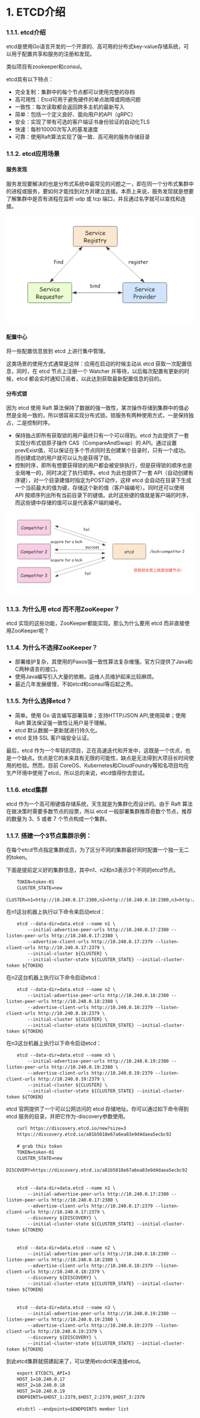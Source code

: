 # 1. ETCD介绍

### 1.1.1. etcd介绍

etcd是使用Go语言开发的一个开源的、高可用的分布式key-value存储系统，可以用于配置共享和服务的注册和发现。

类似项目有zookeeper和consul。

etcd具有以下特点：

- 完全复制：集群中的每个节点都可以使用完整的存档
- 高可用性：Etcd可用于避免硬件的单点故障或网络问题
- 一致性：每次读取都会返回跨多主机的最新写入
- 简单：包括一个定义良好、面向用户的API（gRPC）
- 安全：实现了带有可选的客户端证书身份验证的自动化TLS
- 快速：每秒10000次写入的基准速度
- 可靠：使用Raft算法实现了强一致、高可用的服务存储目录

### 1.1.2. etcd应用场景

#### 服务发现

服务发现要解决的也是分布式系统中最常见的问题之一，即在同一个分布式集群中的进程或服务，要如何才能找到对方并建立连接。本质上来说，服务发现就是想要了解集群中是否有进程在监听 udp 或 tcp 端口，并且通过名字就可以查找和连接。

![服务发现](./assets/ETCD介绍/1.png)

#### 配置中心

将一些配置信息放到 etcd 上进行集中管理。

这类场景的使用方式通常是这样：应用在启动的时候主动从 etcd 获取一次配置信息，同时，在 etcd 节点上注册一个 Watcher 并等待，以后每次配置有更新的时候，etcd 都会实时通知订阅者，以此达到获取最新配置信息的目的。

#### 分布式锁

因为 etcd 使用 Raft 算法保持了数据的强一致性，某次操作存储到集群中的值必然是全局一致的，所以很容易实现分布式锁。锁服务有两种使用方式，一是保持独占，二是控制时序。

- 保持独占即所有获取锁的用户最终只有一个可以得到。etcd 为此提供了一套实现分布式锁原子操作 CAS（CompareAndSwap）的 API。通过设置prevExist值，可以保证在多个节点同时去创建某个目录时，只有一个成功。而创建成功的用户就可以认为是获得了锁。
- 控制时序，即所有想要获得锁的用户都会被安排执行，但是获得锁的顺序也是全局唯一的，同时决定了执行顺序。etcd 为此也提供了一套 API（自动创建有序键），对一个目录建值时指定为POST动作，这样 etcd 会自动在目录下生成一个当前最大的值为键，存储这个新的值（客户端编号）。同时还可以使用 API 按顺序列出所有当前目录下的键值。此时这些键的值就是客户端的时序，而这些键中存储的值可以是代表客户端的编号。

![分布式锁](./assets/ETCD介绍/2.png)

### 1.1.3. 为什么用 etcd 而不用ZooKeeper？

etcd 实现的这些功能，ZooKeeper都能实现。那么为什么要用 etcd 而非直接使用ZooKeeper呢？

### 1.1.4. 为什么不选择ZooKeeper？

- 部署维护复杂，其使用的Paxos强一致性算法复杂难懂。官方只提供了Java和C两种语言的接口。
- 使用Java编写引入大量的依赖。运维人员维护起来比较麻烦。
- 最近几年发展缓慢，不如etcd和consul等后起之秀。

### 1.1.5. 为什么选择etcd？

- 简单。使用 Go 语言编写部署简单；支持HTTP/JSON API,使用简单；使用 Raft 算法保证强一致性让用户易于理解。
- etcd 默认数据一更新就进行持久化。
- etcd 支持 SSL 客户端安全认证。

最后，etcd 作为一个年轻的项目，正在高速迭代和开发中，这既是一个优点，也是一个缺点。优点是它的未来具有无限的可能性，缺点是无法得到大项目长时间使用的检验。然而，目前 CoreOS、Kubernetes和CloudFoundry等知名项目均在生产环境中使用了etcd，所以总的来说，etcd值得你去尝试。

### 1.1.6. etcd集群

etcd 作为一个高可用键值存储系统，天生就是为集群化而设计的。由于 Raft 算法在做决策时需要多数节点的投票，所以 etcd 一般部署集群推荐奇数个节点，推荐的数量为 3、5 或者 7 个节点构成一个集群。

### 1.1.7. 搭建一个3节点集群示例：

在每个etcd节点指定集群成员，为了区分不同的集群最好同时配置一个独一无二的token。

下面是提前定义好的集群信息，其中n1、n2和n3表示3个不同的etcd节点。

```shell
    TOKEN=token-01
    CLUSTER_STATE=new
    CLUSTER=n1=http://10.240.0.17:2380,n2=http://10.240.0.18:2380,n3=http://10.240.0.19:2380
```

在n1这台机器上执行以下命令来启动etcd：

```shell
    etcd --data-dir=data.etcd --name n1 \
        --initial-advertise-peer-urls http://10.240.0.17:2380 --listen-peer-urls http://10.240.0.17:2380 \
        --advertise-client-urls http://10.240.0.17:2379 --listen-client-urls http://10.240.0.17:2379 \
        --initial-cluster ${CLUSTER} \
        --initial-cluster-state ${CLUSTER_STATE} --initial-cluster-token ${TOKEN}
```

在n2这台机器上执行以下命令启动etcd：

```shell
    etcd --data-dir=data.etcd --name n2 \
        --initial-advertise-peer-urls http://10.240.0.18:2380 --listen-peer-urls http://10.240.0.18:2380 \
        --advertise-client-urls http://10.240.0.18:2379 --listen-client-urls http://10.240.0.18:2379 \
        --initial-cluster ${CLUSTER} \
        --initial-cluster-state ${CLUSTER_STATE} --initial-cluster-token ${TOKEN}
```

在n3这台机器上执行以下命令启动etcd：

```shell
    etcd --data-dir=data.etcd --name n3 \
        --initial-advertise-peer-urls http://10.240.0.19:2380 --listen-peer-urls http://10.240.0.19:2380 \
        --advertise-client-urls http://10.240.0.19:2379 --listen-client-urls http://10.240.0.19:2379 \
        --initial-cluster ${CLUSTER} \
        --initial-cluster-state ${CLUSTER_STATE} --initial-cluster-token ${TOKEN}
```

etcd 官网提供了一个可以公网访问的 etcd 存储地址。你可以通过如下命令得到 etcd 服务的目录，并把它作为-discovery参数使用。

```shell
    curl https://discovery.etcd.io/new?size=3
    https://discovery.etcd.io/a81b5818e67a6ea83e9d4daea5ecbc92

    # grab this token
    TOKEN=token-01
    CLUSTER_STATE=new
    DISCOVERY=https://discovery.etcd.io/a81b5818e67a6ea83e9d4daea5ecbc92


    etcd --data-dir=data.etcd --name n1 \
        --initial-advertise-peer-urls http://10.240.0.17:2380 --listen-peer-urls http://10.240.0.17:2380 \
        --advertise-client-urls http://10.240.0.17:2379 --listen-client-urls http://10.240.0.17:2379 \
        --discovery ${DISCOVERY} \
        --initial-cluster-state ${CLUSTER_STATE} --initial-cluster-token ${TOKEN}


    etcd --data-dir=data.etcd --name n2 \
        --initial-advertise-peer-urls http://10.240.0.18:2380 --listen-peer-urls http://10.240.0.18:2380 \
        --advertise-client-urls http://10.240.0.18:2379 --listen-client-urls http://10.240.0.18:2379 \
        --discovery ${DISCOVERY} \
        --initial-cluster-state ${CLUSTER_STATE} --initial-cluster-token ${TOKEN}


    etcd --data-dir=data.etcd --name n3 \
        --initial-advertise-peer-urls http://10.240.0.19:2380 --listen-peer-urls http://10.240.0.19:2380 \
        --advertise-client-urls http://10.240.0.19:2379 --listen-client-urls http:/10.240.0.19:2379 \
        --discovery ${DISCOVERY} \
        --initial-cluster-state ${CLUSTER_STATE} --initial-cluster-token ${TOKEN}
```

到此etcd集群就搭建起来了，可以使用etcdctl来连接etcd。

```shell
    export ETCDCTL_API=3
    HOST_1=10.240.0.17
    HOST_2=10.240.0.18
    HOST_3=10.240.0.19
    ENDPOINTS=$HOST_1:2379,$HOST_2:2379,$HOST_3:2379

    etcdctl --endpoints=$ENDPOINTS member list
```